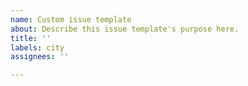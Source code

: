 ```yaml
---
name: Custom issue template
about: Describe this issue template's purpose here.
title: ''
labels: city
assignees: ''

---
```



